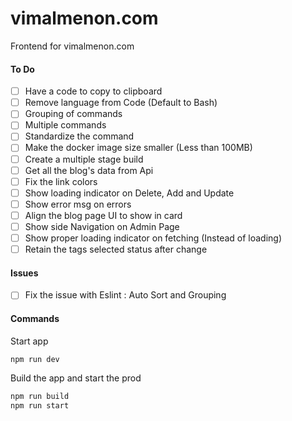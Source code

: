 # vimalmenon.com

Frontend for vimalmenon.com

#### To Do

- [ ] Have a code to copy to clipboard
- [ ] Remove language from Code (Default to Bash)
- [ ] Grouping of commands
- [ ] Multiple commands
- [ ] Standardize the command
- [ ] Make the docker image size smaller (Less than 100MB)
- [ ] Create a multiple stage build
- [ ] Get all the blog's data from Api
- [ ] Fix the link colors
- [ ] Show loading indicator on Delete, Add and Update
- [ ] Show error msg on errors
- [ ] Align the blog page UI to show in card
- [ ] Show side Navigation on Admin Page
- [ ] Show proper loading indicator on fetching (Instead of loading)
- [ ] Retain the tags selected status after change

#### Issues

- [ ] Fix the issue with Eslint : Auto Sort and Grouping

#### Commands

Start app

```sh
npm run dev
```

Build the app and start the prod

```sh
npm run build
npm run start
```
